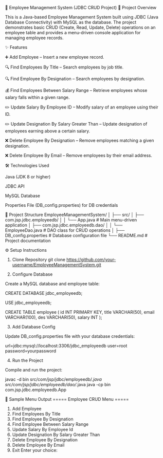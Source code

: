 🏢 Employee Management System (JDBC CRUD Project)
📌 Project Overview

This is a Java-based Employee Management System built using JDBC (Java Database Connectivity) with MySQL as the database.
The project demonstrates basic CRUD (Create, Read, Update, Delete) operations on an employee table and provides a menu-driven console application for managing employee records.

✨ Features

➕ Add Employee – Insert a new employee record.

🔍 Find Employees By Title – Search employees by job title.

🔍 Find Employee By Designation – Search employees by designation.

💰 Find Employees Between Salary Range – Retrieve employees whose salary falls within a given range.

✏️ Update Salary By Employee ID – Modify salary of an employee using their ID.

✏️ Update Designation By Salary Greater Than – Update designation of employees earning above a certain salary.

❌ Delete Employee By Designation – Remove employees matching a given designation.

❌ Delete Employee By Email – Remove employees by their email address.

🛠️ Technologies Used

Java (JDK 8 or higher)

JDBC API

MySQL Database

Properties File (DB_config.properties) for DB credentials

📂 Project Structure
EmployeeManagementSystem/
│
├── src/
│   ├── com.jsp.jdbc.employeedb/
│   │   └── App.java                # Main menu-driven application
│   ├── com.jsp.jdbc.employeedb.dao/
│   │   └── EmployeeDao.java        # DAO class for CRUD operations
│
├── DB_config.properties            # Database configuration file
└── README.md                       # Project documentation

⚙️ Setup Instructions
1. Clone Repository
git clone https://github.com/your-username/EmployeeManagementSystem.git

2. Configure Database

Create a MySQL database and employee table:

CREATE DATABASE jdbc_employeedb;

USE jdbc_employeedb;

CREATE TABLE employee (
    id INT PRIMARY KEY,
    title VARCHAR(50),
    email VARCHAR(100),
    des VARCHAR(50),
    salary INT
);

3. Add Database Config

Update DB_config.properties file with your database credentials:

url=jdbc:mysql://localhost:3306/jdbc_employeedb
user=root
password=yourpassword

4. Run the Project

Compile and run the project:

javac -d bin src/com/jsp/jdbc/employeedb/*.java src/com/jsp/jdbc/employeedb/dao/*.java
java -cp bin com.jsp.jdbc.employeedb.App

🎯 Sample Menu Output
===== Employee CRUD Menu =====
1. Add Employee
2. Find Employees By Title
3. Find Employee By Designation
4. Find Employee Between Salary Range
5. Update Salary By Employee Id
6. Update Designation By Salary Greater Than
7. Delete Employee By Designation
8. Delete Employee By Email
9. Exit
Enter your choice:
